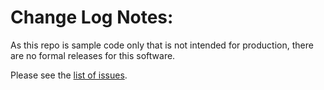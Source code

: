 # Change Log Notes:

As this repo is sample code only that is not intended for production, there are no formal releases for this software.

Please see the [list of issues](https://github.com/lasallesoftware-serverless/sample-lambda-hello-world/issues).